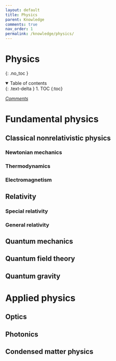 ```yaml
---
layout: default
title: Physics
parent: Knowledge
comments: true
nav_order: 1
permalink: /knowledge/physics/
---
```

# Physics
{: .no_toc }
<details open markdown="block">
  <summary>
    Table of contents
  </summary>
  {: .text-delta }
1. TOC
{:toc}
</details>

[*Comments*]({{site.url}}{{page.url}}#comments)

# Fundamental physics

## Classical nonrelativistic physics

### Newtonian mechanics

### Thermodynamics

### Electromagnetism

## Relativity

### Special relativity

### General relativity

## Quantum mechanics

## Quantum field theory

## Quantum gravity

# Applied physics

## Optics

## Photonics

## Condensed matter physics

